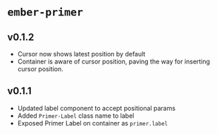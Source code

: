 # `ember-primer`

## v0.1.2

- Cursor now shows latest position by default
- Container is aware of cursor position, paving the way for inserting cursor position.

## v0.1.1

- Updated label component to accept positional params
- Added `Primer-Label` class name to label
- Exposed Primer Label on container as `primer.label`
